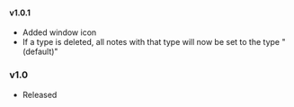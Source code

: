 #### v1.0.1
* Added window icon
* If a type is deleted, all notes with that type will now be set to the type "(default)"

### v1.0
* Released
